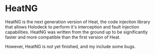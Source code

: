 HeatNG
==========

HeatNG is the next generation version of Heat, the code injection library that allows Holodeck to perform it's interception and fault injection capabilities. HeatNG was written from the ground up to be significantly faster and more compatible than the first version of Heat. 

However, HeatNG is not yet finished, and my include some bugs.
